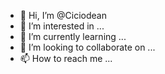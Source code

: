 - 👋 Hi, I’m @Ciciodean
- 👀 I’m interested in ...
- 🌱 I’m currently learning ...
- 💞️ I’m looking to collaborate on ...
- 📫 How to reach me ...

<!---
Ciciodean/Ciciodean is a ✨ special ✨ repository because its `README.md` (this file) appears on your GitHub profile.
You can click the Preview link to take a look at your changes.
--->
